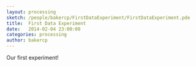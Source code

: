 ```yaml
---
layout: processing
sketch: /people/bakercp/FirstDataExperiment/FirstDataExperiment.pde
title:  First Data Experiment
date:   2014-02-04 23:00:00
categories: processing
author: bakercp
---
```


Our first experiment!

